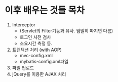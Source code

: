 # 이후 배우는 것들 목차

1. Interceptor
   - (Servlet의 Filter기능과 유사. 엄밀히 따지면 다름)
   - 로그인 사전 검사
   - 소요시간 측정 등.
2. 트랜잭션 처리 (with AOP)
   - mvc-config.xml
   - mybatis-config.xml파일
3. 파일 업로드
4. jQuery를 이용한 AJAX 처리
